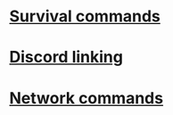 # [Survival commands](https://github.com/bart7782/Solito-docs/blob/main/Commands/survival.md)

# [Discord linking](https://github.com/bart7782/Solito-docs/blob/main/Commands/discord_linking.md)

# [Network commands](https://github.com/bart7782/Solito-docs/blob/main/Commands/network_commands)
